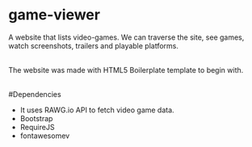 # game-viewer
A website that lists video-games. We can traverse the site, see games, watch screenshots, trailers and playable platforms.<br /> <br /> 

The website was made with HTML5 Boilerplate template to begin with.<br /> <br /> 

#Dependencies<br /> 
* It uses RAWG.io API to fetch video game data.<br /> 
* Bootstrap<br /> 
* RequireJS<br />
* fontawesomev
